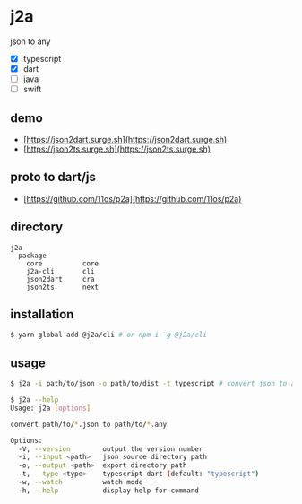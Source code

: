 # j2a

json to any

- [x] typescript
- [x] dart
- [ ] java
- [ ] swift

## demo

- [https://json2dart.surge.sh](https://json2dart.surge.sh)
- [https://json2ts.surge.sh](https://json2ts.surge.sh)

## proto to dart/js

- [https://github.com/11os/p2a](https://github.com/11os/p2a)

## directory

```
j2a
  package
    core          core
    j2a-cli       cli
    json2dart     cra
    json2ts       next
```

## installation

```sh
$ yarn global add @j2a/cli # or npm i -g @j2a/cli
```

## usage

```sh
$ j2a -i path/to/json -o path/to/dist -t typescript # convert json to any

$ j2a --help
Usage: j2a [options]

convert path/to/*.json to path/to/*.any

Options:
  -V, --version        output the version number
  -i, --input <path>   json source directory path
  -o, --output <path>  export directory path
  -t, --type <type>    typescript dart (default: "typescript")
  -w, --watch          watch mode
  -h, --help           display help for command
```
